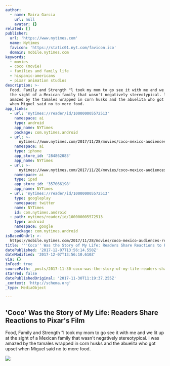 ```yaml
---
author:
  - name: Maira Garcia
    url: null
    avatar: {}
related: []
publisher:
  url: 'https://www.nytimes.com'
  name: Nytimes
  favicon: 'https://static01.nyt.com/favicon.ico'
  domain: mobile.nytimes.com
keywords:
  - movies
  - coco (movie)
  - families and family life
  - hispanic-americans
  - pixar animation studios
description: >-
  Food, Family and Strength "l took my mom to go see it with me and we lit up at
  the sight of a Mexican family that wasn't negatively stereotypical. l was
  amazed by the tamales wrapped in corn husks and the abuelita who got upset
  when Miguel said no to more food.
app_links:
  - url: 'nytimes://reader/id/100000005572513'
    namespace: ai
    type: android
    app_name: NYTimes
    package: com.nytimes.android
  - url: >-
      nytimes://www.nytimes.com/2017/11/28/movies/coco-mexico-audiences-react-pixars.html
    namespace: ai
    type: iphone
    app_store_id: '284862083'
    app_name: NYTimes
  - url: >-
      nytimes://www.nytimes.com/2017/11/28/movies/coco-mexico-audiences-react-pixars.html
    namespace: ai
    type: ipad
    app_store_id: '357066198'
    app_name: NYTimes
  - url: 'nytimes://reader/id/100000005572513'
    type: googleplay
    namespace: twitter
    name: NYTimes
    id: com.nytimes.android
  - path: nytimes/reader/id/100000005572513
    type: android
    namespace: google
    package: com.nytimes.android
isBasedOnUrl: >-
  https://mobile.nytimes.com/2017/11/28/movies/coco-mexico-audiences-react-pixars.amp.html
title: '''Coco'' Was the Story of My Life: Readers Share Reactions to Pixar''s Film'
datePublished: '2017-12-07T13:56:14.550Z'
dateModified: '2017-12-07T13:56:10.610Z'
via: {}
inFeed: true
sourcePath: _posts/2017-11-30-coco-was-the-story-of-my-life-readers-share-reactions-to.md
starred: false
datePublishedOriginal: '2017-11-30T11:19:37.255Z'
_context: 'http://schema.org'
_type: MediaObject

---
```

<article style=""><h1>'Coco' Was the Story of My Life: Readers Share Reactions to Pixar's Film</h1><p>Food, Family and Strength "l took my mom to go see it with me and we lit up at the sight of a Mexican family that wasn't negatively stereotypical. l was amazed by the tamales wrapped in corn husks and the abuelita who got upset when Miguel said no to more food.</p><img src="https://static01.nyt.com/images/2017/11/30/arts/30coco-reax/29coco-reax-facebookJumbo.jpg" /></article>